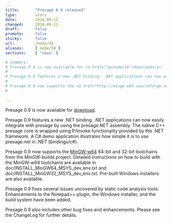 ```yaml
---
title:       "Presage 0.9 released"
type:        story
date:        2014-09-12
changed:     2014-09-11
draft:       false
promote:     false
sticky:      false
url:         /node/58
aliases:     [ node/58 ]
sections:    [ "news" ]

# Summary:
# Presage 0.9 is now available for <a href="?q=node/16">download</a>.
# 
# Presage 0.9 features a new .NET binding. .NET applications can now easily integrate with presage by using the presage.NET assembly. The native C++ presage core is wrapped using P/Invoke functionality provided by the .NET framework. A C# demo application illustrates how simple it is to use presage.net in .NET (bindings/c#).
# 
# Presage 0.9 now supports the <a href="http://mingw-w64.sourceforge.net/">MinGW-w64</a> 64-bit and 32-bit toolchains from the MinGW-builds project. Detailed instructions on how to build with the MinGW-w64 toolchains are available in doc/INSTALL_MinGW64_MSYS_dev_env.txt and doc/INSTALL_MinGW32_MSYS_dev_env.txt. Pre-built Windows installers are also available.
# 

---
```

Presage 0.9 is now available for <a href="?q=node/16">download</a>.

Presage 0.9 features a new .NET binding. .NET applications can now easily integrate with presage by using the presage.NET assembly. The native C++ presage core is wrapped using P/Invoke functionality provided by the .NET framework. A C# demo application illustrates how simple it is to use presage.net in .NET (bindings/c#).

Presage 0.9 now supports the <a href="http://mingw-w64.sourceforge.net/">MinGW-w64</a> 64-bit and 32-bit toolchains from the MinGW-builds project. Detailed instructions on how to build with the MinGW-w64 toolchains are available in doc/INSTALL_MinGW64_MSYS_dev_env.txt and doc/INSTALL_MinGW32_MSYS_dev_env.txt. Pre-built Windows installers are also available.

<!--more-->
<!--break-->
Presage 0.9 fixes several issues uncovered by static code analysis tools. Enhancements to the Notepad++ plugin, the Windows installer, and the build system have been added.

Presage 0.9 also includes other bug fixes and enhancements. Please see the ChangeLog for further details.
